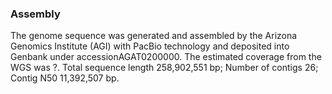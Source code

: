 ### Assembly
The genome sequence was generated and assembled by the Arizona Genomics Institute (AGI) with PacBio technology and deposited into Genbank under accessionAGAT0200000. The estimated coverage from the WGS was ?. Total sequence length 258,902,551 bp; Number of contigs 26; Contig N50 11,392,507 bp.
